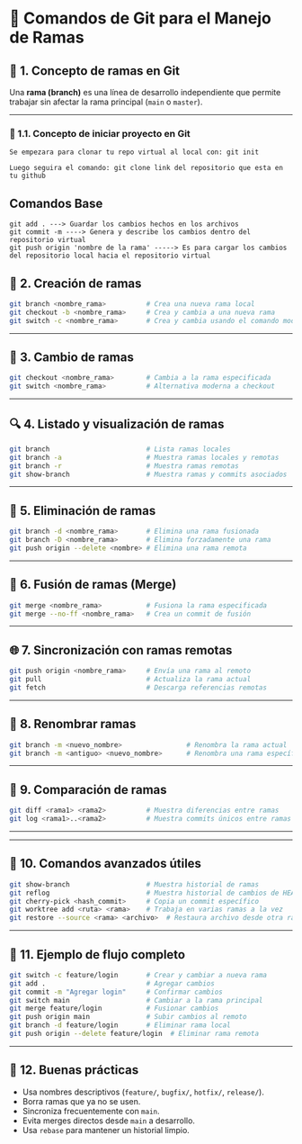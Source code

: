 # 📘 Comandos de Git para el Manejo de Ramas

## 🧩 1. Concepto de ramas en Git
Una **rama (branch)** es una línea de desarrollo independiente que permite trabajar sin afectar la rama principal (`main` o `master`).

---
### 🧩 1.1. Concepto de iniciar proyecto en Git
```Se empezara para clonar tu repo virtual al local con: git init```

```Luego seguira el comando: git clone link del repositorio que esta en tu github```

## Comandos Base
  ```
git add . ---> Guardar los cambios hechos en los archivos
git commit -m ----> Genera y describe los cambios dentro del repositorio virtual
git push origin 'nombre de la rama' -----> Es para cargar los cambios del repositorio local hacia el repositorio virtual
```

## 🌱 2. Creación de ramas
```bash
git branch <nombre_rama>          # Crea una nueva rama local
git checkout -b <nombre_rama>     # Crea y cambia a una nueva rama
git switch -c <nombre_rama>       # Crea y cambia usando el comando moderno
```

---

## 🔄 3. Cambio de ramas
```bash
git checkout <nombre_rama>        # Cambia a la rama especificada
git switch <nombre_rama>          # Alternativa moderna a checkout
```

---

## 🔍 4. Listado y visualización de ramas
```bash
git branch                        # Lista ramas locales
git branch -a                     # Muestra ramas locales y remotas
git branch -r                     # Muestra ramas remotas
git show-branch                   # Muestra ramas y commits asociados
```

---

## 🧹 5. Eliminación de ramas
```bash
git branch -d <nombre_rama>       # Elimina una rama fusionada
git branch -D <nombre_rama>       # Elimina forzadamente una rama
git push origin --delete <nombre> # Elimina una rama remota
```

---

## 🔀 6. Fusión de ramas (Merge)
```bash
git merge <nombre_rama>           # Fusiona la rama especificada
git merge --no-ff <nombre_rama>   # Crea un commit de fusión
```

---

## 🌐 7. Sincronización con ramas remotas
```bash
git push origin <nombre_rama>     # Envía una rama al remoto
git pull                          # Actualiza la rama actual
git fetch                         # Descarga referencias remotas
```

---

## 🧭 8. Renombrar ramas
```bash
git branch -m <nuevo_nombre>                # Renombra la rama actual
git branch -m <antiguo> <nuevo_nombre>      # Renombra una rama específica
```

---

## 🧰 9. Comparación de ramas
```bash
git diff <rama1> <rama2>          # Muestra diferencias entre ramas
git log <rama1>..<rama2>          # Muestra commits únicos entre ramas
```

---
---

## 🧩 10. Comandos avanzados útiles
```bash
git show-branch                   # Muestra historial de ramas
git reflog                        # Muestra historial de cambios de HEAD
git cherry-pick <hash_commit>     # Copia un commit específico
git worktree add <ruta> <rama>    # Trabaja en varias ramas a la vez
git restore --source <rama> <archivo>  # Restaura archivo desde otra rama
```

---

## 🧾 11. Ejemplo de flujo completo
```bash
git switch -c feature/login       # Crear y cambiar a nueva rama
git add .                         # Agregar cambios
git commit -m "Agregar login"     # Confirmar cambios
git switch main                   # Cambiar a la rama principal
git merge feature/login           # Fusionar cambios
git push origin main              # Subir cambios al remoto
git branch -d feature/login       # Eliminar rama local
git push origin --delete feature/login  # Eliminar rama remota
```

---

## 🧠 12. Buenas prácticas
- Usa nombres descriptivos (`feature/`, `bugfix/`, `hotfix/`, `release/`).
- Borra ramas que ya no se usen.
- Sincroniza frecuentemente con `main`.
- Evita merges directos desde `main` a desarrollo.
- Usa `rebase` para mantener un historial limpio.
